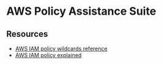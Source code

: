 # AWS Policy Assistance Suite

## Resources

- [AWS IAM policy wildcards reference](https://steampipe.io/blog/aws-iam-policy-wildcards-reference)
- [AWS IAM policy explained](https://www.msp360.com/resources/blog/aws-iam-policy/)
